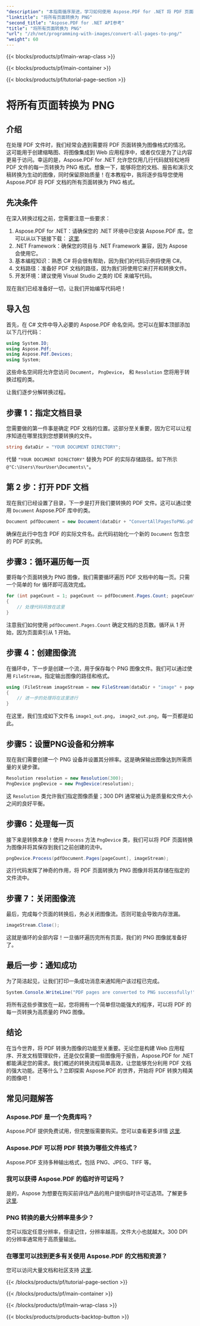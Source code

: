 ```yaml
---
"description": "本指南循序渐进，学习如何使用 Aspose.PDF for .NET 将 PDF 页面转换为 PNG 格式。非常适合开发人员和爱好者。"
"linktitle": "将所有页面转换为 PNG"
"second_title": "Aspose.PDF for .NET API参考"
"title": "将所有页面转换为 PNG"
"url": "/zh/net/programming-with-images/convert-all-pages-to-png/"
"weight": 60
---
```


{{< blocks/products/pf/main-wrap-class >}}

{{< blocks/products/pf/main-container >}}

{{< blocks/products/pf/tutorial-page-section >}}

# 将所有页面转换为 PNG

## 介绍

在处理 PDF 文件时，我们经常会遇到需要将 PDF 页面转换为图像格式的情况。这可能用于创建缩略图、将图像集成到 Web 应用程序中，或者仅仅是为了让内容更易于访问。幸运的是，Aspose.PDF for .NET 允许您仅用几行代码就轻松地将 PDF 文件的每一页转换为 PNG 格式。想象一下，能够将您的文档、报告和演示文稿转换为生动的图像，同时保留原始质量！在本教程中，我将逐步指导您使用 Aspose.PDF 将 PDF 文档的所有页面转换为 PNG 格式。 

## 先决条件

在深入转换过程之前，您需要注意一些要求：

1. Aspose.PDF for .NET：请确保您的 .NET 环境中已安装 Aspose.PDF 库。您可以从以下链接下载： [这里](https://releases。aspose.com/pdf/net/).
2. .NET Framework：确保您的项目与 .NET Framework 兼容，因为 Aspose 会使用它。
3. 基本编程知识：熟悉 C# 将会很有帮助，因为我们的代码示例将使用 C#。
4. 文档路径：准备好 PDF 文档的路径，因为我们将使用它来打开和转换文件。
5. 开发环境：建议使用 Visual Studio 之类的 IDE 来编写代码。 

现在我们已经准备好一切，让我们开始编写代码吧！

## 导入包

首先，在 C# 文件中导入必要的 Aspose.PDF 命名空间。您可以在脚本顶部添加以下几行代码：

```csharp
using System.IO;
using Aspose.Pdf;
using Aspose.Pdf.Devices;
using System;
```

这些命名空间将允许您访问 `Document`， `PngDevice`， 和 `Resolution` 您将用于转换过程的类。

让我们逐步分解转换过程。

## 步骤 1：指定文档目录

您需要做的第一件事是确定 PDF 文档的位置。这部分至关重要，因为它可以让程序知道在哪里找到您想要转换的文件。

```csharp
string dataDir = "YOUR DOCUMENT DIRECTORY";
```

代替 `"YOUR DOCUMENT DIRECTORY"` 替换为 PDF 的实际存储路径。如下所示 `@"C:\Users\YourUser\Documents\"`。

## 第 2 步：打开 PDF 文档

现在我们已经设置了目录，下一步是打开我们要转换的 PDF 文件。这可以通过使用 `Document` Aspose.PDF 库中的类。

```csharp
Document pdfDocument = new Document(dataDir + "ConvertAllPagesToPNG.pdf");
```

确保在此行中包含 PDF 的实际文件名。此代码初始化一个新的 `Document` 包含您的 PDF 的实例。

## 步骤3：循环遍历每一页

要将每个页面转换为 PNG 图像，我们需要循环遍历 PDF 文档中的每一页。只需一个简单的 for 循环即可高效完成。

```csharp
for (int pageCount = 1; pageCount <= pdfDocument.Pages.Count; pageCount++)
{
    // 处理代码将放在这里
}
```

注意我们如何使用 `pdfDocument.Pages.Count` 确定文档的总页数。循环从 1 开始，因为页面索引从 1 开始。

## 步骤 4：创建图像流

在循环中，下一步是创建一个流，用于保存每个 PNG 图像文件。我们可以通过使用 `FileStream`，指定输出图像的路径和格式。

```csharp
using (FileStream imageStream = new FileStream(dataDir + "image" + pageCount + "_out.png", FileMode.Create))
{
    // 进一步的处理将在这里进行
}
```

在这里，我们生成如下文件名 `image1_out.png`， `image2_out.png`，每一页都是如此。

## 步骤5：设置PNG设备和分辨率

现在我们需要创建一个 PNG 设备并设置其分辨率。这是确保输出图像达到所需质量的关键步骤。

```csharp
Resolution resolution = new Resolution(300);
PngDevice pngDevice = new PngDevice(resolution);
```

这 `Resolution` 类允许我们指定图像质量；300 DPI 通常被认为是质量和文件大小之间的良好平衡。

## 步骤6：处理每一页

接下来是转换本身！使用 `Process` 方法 `PngDevice` 类，我们可以将 PDF 页面转换为图像并将其保存到我们之前创建的流中。

```csharp
pngDevice.Process(pdfDocument.Pages[pageCount], imageStream);
```

这行代码发挥了神奇的作用，将 PDF 页面转换为 PNG 图像并将其存储在指定的文件流中。

## 步骤 7：关闭图像流

最后，完成每个页面的转换后，务必关闭图像流。否则可能会导致内存泄漏。

```csharp
imageStream.Close();
```

这就是循环的全部内容！一旦循环遍历完所有页面，我们的 PNG 图像就准备好了。

## 最后一步：通知成功

为了简洁起见，让我们打印一条成功消息来通知用户该过程已完成。

```csharp
System.Console.WriteLine("PDF pages are converted to PNG successfully!");
```

将所有这些步骤放在一起，您将拥有一个简单但功能强大的程序，可以将 PDF 的每一页转换为高质量的 PNG 图像。

## 结论

在当今世界，将 PDF 转换为图像的功能至关重要。无论您是构建 Web 应用程序、开发文档管理软件，还是仅仅需要一些图像用于报告，Aspose.PDF for .NET 都能满足您的需求。我们概述的转换流程简单高效，让您能够充分利用 PDF 文档的强大功能。还等什么？立即探索 Aspose.PDF 的世界，开始将 PDF 转换为精美的图像吧！

## 常见问题解答

### Aspose.PDF 是一个免费库吗？
Aspose.PDF 提供免费试用，但完整版需要购买。您可以查看更多详情 [这里](https://purchase。aspose.com/buy).

### Aspose.PDF 可以将 PDF 转换为哪些文件格式？
Aspose.PDF 支持多种输出格式，包括 PNG、JPEG、TIFF 等。

### 我可以获得 Aspose.PDF 的临时许可证吗？
是的，Aspose 为想要在购买前评估产品的用户提供临时许可证选项。了解更多 [这里](https://purchase。aspose.com/temporary-license/).

### PNG 转换的最大分辨率是多少？
您可以指定任意分辨率，但请记住，分辨率越高，文件大小也就越大。300 DPI 的分辨率通常用于高质量输出。

### 在哪里可以找到更多有关使用 Aspose.PDF 的文档和资源？
您可以访问大量文档和社区支持 [这里](https://reference。aspose.com/pdf/net/).

{{< /blocks/products/pf/tutorial-page-section >}}

{{< /blocks/products/pf/main-container >}}

{{< /blocks/products/pf/main-wrap-class >}}

{{< blocks/products/products-backtop-button >}}